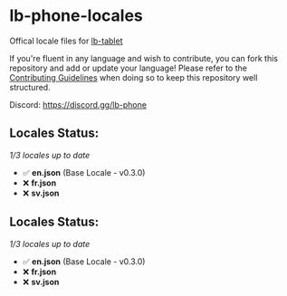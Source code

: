 # lb-phone-locales
Offical locale files for [lb-tablet](https://lbscripts.com/tablet)

If you're fluent in any language and wish to contribute, you can fork this repository and add or update your language!
Please refer to the [Contributing Guidelines](https://github.com/lbphone/lb-tablet-locales/blob/main/CONTRIBUTING.md) when doing so to keep this repository well structured. 

Discord: https://discord.gg/lb-phone


## Locales Status:
*1/3 locales up to date*
- ✅ **en.json** (Base Locale - v0.3.0)
- ❌ **fr.json**
- ❌ **sv.json**
<!-- Recap End -->


## Locales Status:
*1/3 locales up to date*
- ✅ **en.json** (Base Locale - v0.3.0)
- ❌ **fr.json**
- ❌ **sv.json**
<!-- Recap End -->
